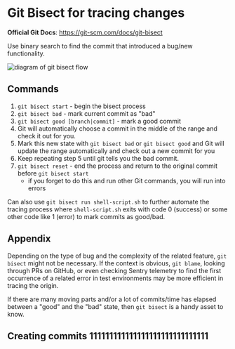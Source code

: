 # Git Bisect for tracing changes

**Official Git Docs**: https://git-scm.com/docs/git-bisect

Use binary search to find the commit that introduced a bug/new functionality.

![diagram of git bisect flow](https://remimercier.com/media/2021/10/remi-mercier-how-to-use-git-bisect-02.jpg)

## Commands

1. `git bisect start` - begin the bisect process
2. `git bisect bad` - mark current commit as "bad"
3. `git bisect good [branch|commit]` - mark a good commit
4. Git will automatically choose a commit in the middle of the range and check it out for you. 
5. Mark this new state with `git bisect bad` or `git bisect good` and Git will update the range automatically and check out a new commit for you
6. Keep repeating step 5 until git tells you the bad commit.
7. `git bisect reset` - end the process and return to the original commit before `git bisect start`
    - if you forget to do this and run other Git commands, you will run into errors

Can also use `git bisect run shell-script.sh` to further automate the tracing process where `shell-script.sh` exits with code 0 (success) or some other code like 1 (error) to mark commits as good/bad.

## Appendix

Depending on the type of bug and the complexity of the related feature, `git bisect` might not be necessary. If the context is obvious, `git blame`, looking through PRs on GitHub, or even checking Sentry telemetry to find the first occurrence of a related error in test environments may be more efficient in tracing the origin.

If there are many moving parts and/or a lot of commits/time has elapsed between a "good" and the "bad" state, then `git bisect` is a handy asset to know.

## Creating commits 111111111111111111111111111111